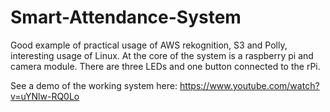 # Smart-Attendance-System
Good example of practical usage of AWS rekognition, S3 and Polly, interesting usage of Linux. At the core of the system is a raspberry pi and camera module. There are three LEDs and one button connected to the rPi. 

See a demo of the working system here: https://www.youtube.com/watch?v=uYNlw-RQ0Lo
